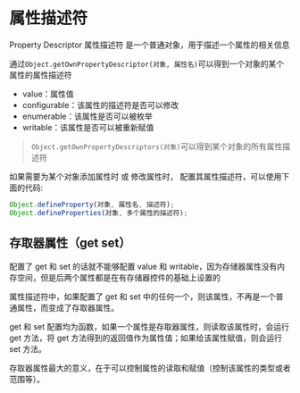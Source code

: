 # 属性描述符

Property Descriptor 属性描述符 是一个普通对象，用于描述一个属性的相关信息

通过`Object.getOwnPropertyDescriptor(对象, 属性名)`可以得到一个对象的某个属性的属性描述符

- value：属性值
- configurable：该属性的描述符是否可以修改
- enumerable：该属性是否可以被枚举
- writable：该属性是否可以被重新赋值

> `Object.getOwnPropertyDescriptors(对象)`可以得到某个对象的所有属性描述符

如果需要为某个对象添加属性时 或 修改属性时， 配置其属性描述符，可以使用下面的代码:

```js
Object.defineProperty(对象, 属性名, 描述符);
Object.defineProperties(对象, 多个属性的描述符);
```

## 存取器属性（get set）

配置了 get 和 set 的话就不能够配置 value 和 writable，因为存储器属性没有内存空间，但是后两个属性都是在有存储器控件的基础上设置的

属性描述符中，如果配置了 get 和 set 中的任何一个，则该属性，不再是一个普通属性，而变成了存取器属性。

get 和 set 配置均为函数，如果一个属性是存取器属性，则读取该属性时，会运行 get 方法，将 get 方法得到的返回值作为属性值；如果给该属性赋值，则会运行 set 方法。

存取器属性最大的意义，在于可以控制属性的读取和赋值（控制该属性的类型或者范围等）。
